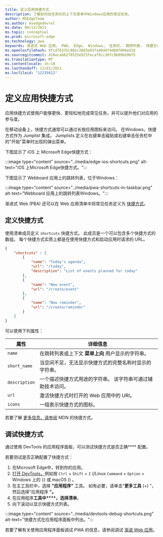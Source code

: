 ```yaml
---
title: 定义应用快捷方式
description: 了解如何在任务栏的上下文菜单中Windows应用的常见任务。
author: MSEdgeTeam
ms.author: msedgedevrel
ms.date: 09/13/2021
ms.topic: conceptual
ms.prod: microsoft-edge
ms.technology: pwa
keywords: 渐进式 Web 应用， PWA， Edge， Windows， 任务栏， 跳转列表， 快捷方式
ms.openlocfilehash: 9fcd76335c86ec20d3e83fa40d4f4d8df808ed18
ms.sourcegitcommit: 418eca66278525e923fecaf9cc30fc9b09bb98f5
ms.translationtype: MT
ms.contentlocale: zh-CN
ms.lasthandoff: 12/01/2021
ms.locfileid: "12235612"
---
```

# <a name="define-app-shortcuts"></a>定义应用快捷方式

应用快捷方式使用户能够更快、更轻松地完成常见任务，并可以提升他们对应用的参与度。

在移动设备上，快捷方式通常可以通过长按应用图标来访问。  在Windows，快捷方式作为 Jumplist 集成。  Jumplists 定义在右键单击磁贴或右键单击任务栏中的"开始"菜单时出现的弹出菜单。

下图显示了 iOS 上 Microsoft Edge快捷方式：

:::image type="content" source="../media/edge-ios-shortcuts.png" alt-text="iOS 上Microsoft Edge快捷方式。":::

下图显示了 Webboard 应用上的跳转列表，位于Windows：

:::image type="content" source="../media/pwa-shortcuts-in-taskbar.png" alt-text="Webboard 应用上的跳转列表Windows。":::

渐进式 Web (PBA) 还可以在 Web 应用清单中将常见任务定义为 [快捷方式](./web-app-manifests.md)。


<!-- ====================================================================== -->
## <a name="define-shortcuts"></a>定义快捷方式

使用清单成员定义 `shortcuts` 快捷方式。  此成员是一个可以包含多个快捷方式的数组。  每个快捷方式实质上都是在使用快捷方式和启动应用时请求的 URL。

```json
{
    "shortcuts" : [
        {
            "name": "Today's agenda",
            "url": "/today",
            "description": "List of events planned for today"
        },
        {
            "name": "New event",
            "url": "/create/event"
        },
        {
            "name": "New reminder",
            "url": "/create/reminder"
        }
    ]
}
```

可以使用下列属性：

| 属性 | 详细信息 |
|---|---|
| `name` | 在跳转列表或上下文 **菜单上向** 用户显示的字符串。 |
| `short_name` | 当空间不足，无法显示快捷方式的完整名称时显示的字符串。 |
| `description` | 一个描述快捷方式用途的字符串。  该字符串可通过辅助技术访问。 |
| `url` | 激活快捷方式时打开的 Web 应用中的 URI。 |
| `icons` | 一组表示快捷方式的图标。 |

若要了解 [更多信息，请参阅](https://developer.mozilla.org/docs/Web/Manifest/shortcuts) MDN 的快捷方式。


<!-- ====================================================================== -->
## <a name="debug-shortcuts"></a>调试快捷方式

通过使用 DevTools 的应用程序面板，可以测试快捷方式是否正确**** 配置。

若要测试是否正确配置了快捷方式：

1.   在Microsoft Edge中，转到你的应用。
1.   [打开 DevTools，](../../devtools-guide-chromium/open/index.md)例如按 `Ctrl` + `Shift` + `I` (/Linux `Command` + `Option` + Windows 上的 `I`) 或 macOS () 。
1.   在主工具栏中，选择 **"应用程序"** 工具。  如有必要，请单击"**更多工具** (+) "，然后选择"应用程序 **"。**
1.   在应用程序**工具中****，选择清单**。
1.   向下滚动以显示快捷方式列表。

:::image type="content" source="../media/devtools-debug-shortcuts.png" alt-text="快捷方式在应用程序面板中列出。":::

若要了解有关使用应用程序面板调试 PWA 的信息，请参阅调试 [渐进 Web 应用](../../devtools-guide-chromium/progressive-web-apps/index.md)。
